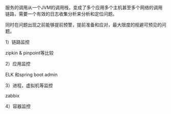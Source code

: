 服务的调用从一个JVM的调用栈，变成了多个应用多个主机甚至多个网络的调用链路，需要一个有效的日志收集分析来分析和定位问题。

同时在问题出现之前能够提前预警，提前准备和应对，最大限度的规避可预见的问题。



1）链路监控

zipkin & pinpoint等比较

2）应用监控

ELK 和spring boot admin

3）进程，虚拟机等监控

zabbix

4）容器监控



